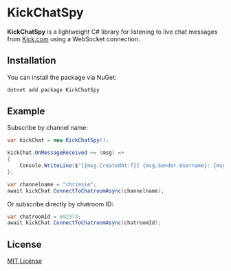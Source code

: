 # KickChatSpy

**KickChatSpy** is a lightweight C# library for listening to live chat messages from [Kick.com](https://kick.com) using a WebSocket connection.

## Installation

You can install the package via NuGet:

```bash
dotnet add package KickChatSpy
```

## Example

Subscribe by channel name:

```csharp
var kickChat = new KickChatSpy();

kickChat.OnMessageReceived += (msg) =>
{
    Console.WriteLine($"[{msg.CreatedAt:T}] {msg.Sender.Username}: {msg.Content}");
};

var channelname = "chrimsie";
await kickChat.ConnectToChatroomAsync(channelname);
```

Or subscribe directly by chatroom ID:

```csharp
var chatroomId = 692373;
await kickChat.ConnectToChatroomAsync(chatroomId);
```

## License

[MIT License](LICENSE)

